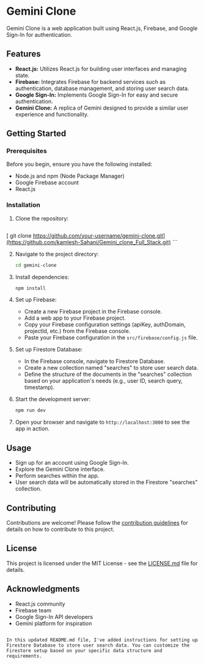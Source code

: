 
# Gemini Clone

Gemini Clone is a web application built using React.js, Firebase, and Google Sign-In for authentication.

## Features

- **React.js:** Utilizes React.js for building user interfaces and managing state.
- **Firebase:** Integrates Firebase for backend services such as authentication, database management, and storing user search data.
- **Google Sign-In:** Implements Google Sign-In for easy and secure authentication.
- **Gemini Clone:** A replica of Gemini designed to provide a similar user experience and functionality.

## Getting Started

### Prerequisites

Before you begin, ensure you have the following installed:

- Node.js and npm (Node Package Manager)
- Google Firebase account
- React.js

### Installation

1. Clone the repository:
   ```bash
  [ git clone https://github.com/your-username/gemini-clone.git](https://github.com/kamlesh-Sahani/Gemini_clone_Full_Stack.git)
    ```

2. Navigate to the project directory:
   ```bash
   cd gemini-clone
   ```

3. Install dependencies:
   ```bash
   npm install
   ```

4. Set up Firebase:
   - Create a new Firebase project in the Firebase console.
   - Add a web app to your Firebase project.
   - Copy your Firebase configuration settings (apiKey, authDomain, projectId, etc.) from the Firebase console.
   - Paste your Firebase configuration in the `src/firebase/config.js` file.

5. Set up Firestore Database:
   - In the Firebase console, navigate to Firestore Database.
   - Create a new collection named "searches" to store user search data.
   - Define the structure of the documents in the "searches" collection based on your application's needs (e.g., user ID, search query, timestamp).

6. Start the development server:
   ```bash
   npm run dev
   ```

7. Open your browser and navigate to `http://localhost:3000` to see the app in action.

## Usage

- Sign up for an account using Google Sign-In.
- Explore the Gemini Clone interface.
- Perform searches within the app.
- User search data will be automatically stored in the Firestore "searches" collection.

## Contributing

Contributions are welcome! Please follow the [contribution guidelines](CONTRIBUTING.md) for details on how to contribute to this project.

## License

This project is licensed under the MIT License - see the [LICENSE.md](LICENSE.md) file for details.

## Acknowledgments

- React.js community
- Firebase team
- Google Sign-In API developers
- Gemini platform for inspiration
```

In this updated README.md file, I've added instructions for setting up Firestore Database to store user search data. You can customize the Firestore setup based on your specific data structure and requirements.
